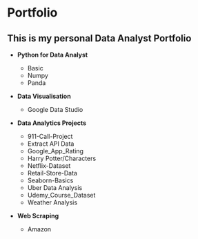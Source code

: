 # Portfolio

## This is my personal Data Analyst Portfolio

- **Python for Data Analyst**
   - Basic
   - Numpy
   - Panda


- **Data Visualisation**
     - Google Data Studio


- **Data Analytics Projects**
   - 911-Call-Project
   - Extract API Data
   - Google_App_Rating
   - Harry Potter/Characters
   - Netflix-Dataset
   - Retail-Store-Data
   - Seaborn-Basics
   - Uber Data Analysis
   - Udemy_Course_Dataset
   - Weather Analysis

- **Web Scraping**
     - Amazon
